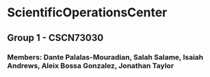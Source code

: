 # ScientificOperationsCenter
## Group 1 - CSCN73030
### Members: Dante Palalas-Mouradian, Salah Salame, Isaiah Andrews, Aleix Bossa Gonzalez, Jonathan Taylor
